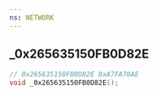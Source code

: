 ```yaml
---
ns: NETWORK
---
```

## _0x265635150FB0D82E

```c
// 0x265635150FB0D82E 0xA7FA70AE
void _0x265635150FB0D82E();
```


